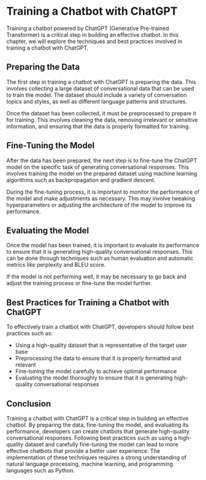 Training a Chatbot with ChatGPT
===========================================================================

Training a chatbot powered by ChatGPT (Generative Pre-trained Transformer) is a critical step in building an effective chatbot. In this chapter, we will explore the techniques and best practices involved in training a chatbot with ChatGPT.

Preparing the Data
------------------

The first step in training a chatbot with ChatGPT is preparing the data. This involves collecting a large dataset of conversational data that can be used to train the model. The dataset should include a variety of conversation topics and styles, as well as different language patterns and structures.

Once the dataset has been collected, it must be preprocessed to prepare it for training. This involves cleaning the data, removing irrelevant or sensitive information, and ensuring that the data is properly formatted for training.

Fine-Tuning the Model
---------------------

After the data has been prepared, the next step is to fine-tune the ChatGPT model on the specific task of generating conversational responses. This involves training the model on the prepared dataset using machine learning algorithms such as backpropagation and gradient descent.

During the fine-tuning process, it is important to monitor the performance of the model and make adjustments as necessary. This may involve tweaking hyperparameters or adjusting the architecture of the model to improve its performance.

Evaluating the Model
--------------------

Once the model has been trained, it is important to evaluate its performance to ensure that it is generating high-quality conversational responses. This can be done through techniques such as human evaluation and automatic metrics like perplexity and BLEU score.

If the model is not performing well, it may be necessary to go back and adjust the training process or fine-tune the model further.

Best Practices for Training a Chatbot with ChatGPT
--------------------------------------------------

To effectively train a chatbot with ChatGPT, developers should follow best practices such as:

* Using a high-quality dataset that is representative of the target user base
* Preprocessing the data to ensure that it is properly formatted and relevant
* Fine-tuning the model carefully to achieve optimal performance
* Evaluating the model thoroughly to ensure that it is generating high-quality conversational responses

Conclusion
----------

Training a chatbot with ChatGPT is a critical step in building an effective chatbot. By preparing the data, fine-tuning the model, and evaluating its performance, developers can create chatbots that generate high-quality conversational responses. Following best practices such as using a high-quality dataset and carefully fine-tuning the model can lead to more effective chatbots that provide a better user experience. The implementation of these techniques requires a strong understanding of natural language processing, machine learning, and programming languages such as Python.
